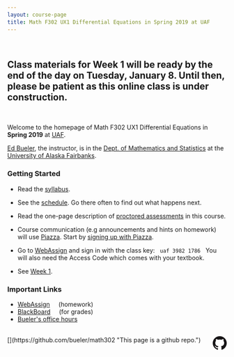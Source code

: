 ```yaml
---
layout: course-page
title: Math F302 UX1 Differential Equations in Spring 2019 at UAF
---
```


<br>
<h2>Class materials for Week 1 will be ready by the end of the day on Tuesday, January 8.  Until then, please be patient as this online class is under construction.</h2>
<br>

Welcome to the homepage of Math F302 UX1 Differential Equations in **Spring 2019** at [UAF](http://www.uaf.edu/).

[Ed Bueler](http://bueler.github.io/), the instructor, is in the [Dept. of Mathematics and Statistics](http://www.uaf.edu/dms/) at the [University of Alaska Fairbanks](http://www.uaf.edu/).

### Getting Started

* Read the [syllabus](syllabus.pdf).

* See the [schedule](schedule.pdf).  Go there often to find out what happens next.

* Read the one-page description of [proctored assessments](proctoring.pdf) in this course.

* Course communication (e.g announcements and hints on homework) will use [Piazza](https://piazza.com/uaf/spring2019/math302ux1/home).  Start by [signing up with Piazza](https://piazza.com/uaf/spring2019/math302ux1).

* Go to [WebAssign](https://www.webassign.net/) and sign in with the class key: &nbsp; <code>uaf 3982 1786</code>  &nbsp; You will also need the Access Code which comes with your textbook.

* See [Week 1](week1).

### Important Links

* [WebAssign](https://www.webassign.net/) &nbsp; &nbsp; (homework)
* [BlackBoard](https://classes.alaska.edu) &nbsp; &nbsp; (for grades)
* [Bueler's office hours](http://bueler.github.io/OffHrs.htm)

<br>
[<img src="GitHub-Mark-32px.png" align="right">](https://github.com/bueler/math302 "This page is a github repo.")

